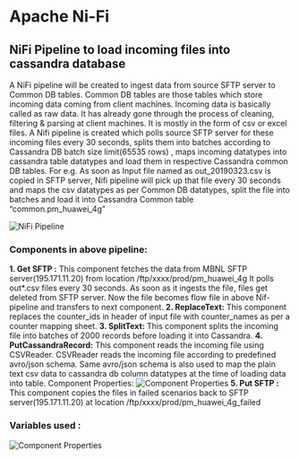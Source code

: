 # Apache Ni-Fi

## NiFi Pipeline to load incoming files into cassandra database
A NiFi pipeline will be created to ingest data from source SFTP server to Common DB tables. Common DB tables are those tables which store incoming data coming from client machines. Incoming data is basically called as raw data. It has already gone through the process of cleaning, filtering & parsing at client machines. It is mostly in the form of csv or excel files. 
A Nifi pipeline is created which polls source SFTP server for these incoming files every 30 seconds, splits them into batches according to Cassandra DB batch size limit(65535 rows) , maps incoming datatypes into cassandra table datatypes and load them in respective Cassandra common DB tables.
For e.g. As soon as Input file named as out_20190323.csv is copied in SFTP server, Nifi pipeline will pick up that file every 30 seconds and maps the csv datatypes as per Common DB datatypes, split the file into batches and load it into Cassandra Common table “common.pm_huawei_4g”

![NiFi Pipeline](https://github.com/coderepairer/bigdata/blob/master/NiFi/images/nifi.png?raw=true)

### Components in above pipeline:
**1.	Get SFTP :** This component fetches the data from MBNL SFTP server(195.171.11.20) from location /ftp/xxxx/prod/pm_huawei_4g
It polls out*.csv files every 30 seconds. As soon as it ingests the file, files get deleted from SFTP server. Now the file becomes flow file in above Nif-pipeline and transfers to next component.
**2.	ReplaceText:** This component replaces the counter_ids in header of input file with counter_names as per a counter mapping sheet.
**3.	SplitText:** This component splits the incoming file into batches of 2000 records before loading it into Cassandra. 
**4.	PutCassandraRecord:** This component reads the incoming file using CSVReader. CSVReader reads the incoming file according to predefined avro/json schema. Same avro/json schema is also used to map the plain text csv data to  cassandra db column datatypes at the time of loading data into table.
Component Properties:
![Component Properties](https://github.com/coderepairer/bigdata/blob/master/NiFi/images/dbproperties.png?raw=true)
**5.	Put SFTP :** This component copies the files in failed scenarios back to SFTP server(195.171.11.20) at location /ftp/xxxx/prod/pm_huawei_4g_failed

### Variables used :
![Component Properties](https://github.com/coderepairer/bigdata/blob/master/NiFi/images/dbproperties.png?raw=true)